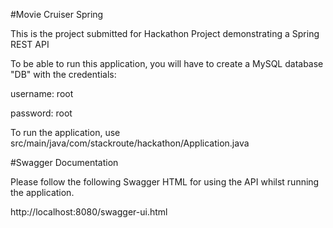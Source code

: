 #Movie Cruiser Spring

This is the project submitted for Hackathon Project demonstrating a Spring REST API

To be able to run this application, you will have to create a MySQL database "DB" with the credentials:

username: root 

password: root

To run the application, use src/main/java/com/stackroute/hackathon/Application.java

#Swagger Documentation

Please follow the following Swagger HTML for using the API whilst running the application.

http://localhost:8080/swagger-ui.html
